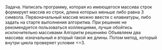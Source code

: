Задача.
Написать программу, которая из имеющегося массива строк формирует массив из строк, длина которых меньше либо равна 3 символа. Первоначальный массив можно ввести с клавиатуры, либо задать на старте выполнения алгоритма. При решение не рекомендуется пользоваться коллекциями, лучше обойтись исключительно массивами
Алгоритм решенияю
Объявляем два массива: изначальный и вторый такой же длины. Потом метод, который  внутри цикла проверяет условие <=3.